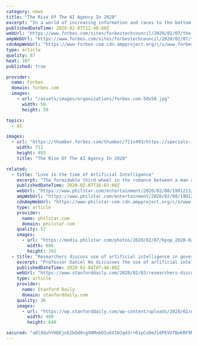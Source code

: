 ```yaml
---
category: news
title: "The Rise Of The AI Agency In 2020"
excerpt: "In a world of increasing information and races to the bottom, AI is more obviously an important competitive advantage for many organizations."
publishedDateTime: 2020-02-07T12:48:00Z
webUrl: "https://www.forbes.com/sites/forbestechcouncil/2020/02/07/the-rise-of-the-ai-agency-in-2020/"
ampWebUrl: "https://www.forbes.com/sites/forbestechcouncil/2020/02/07/the-rise-of-the-ai-agency-in-2020/amp/"
cdnAmpWebUrl: "https://www-forbes-com.cdn.ampproject.org/c/s/www.forbes.com/sites/forbestechcouncil/2020/02/07/the-rise-of-the-ai-agency-in-2020/amp/"
type: article
quality: 87
heat: 107
published: true

provider:
  name: Forbes
  domain: forbes.com
  images:
    - url: "/assets/images/organizations/forbes.com-50x50.jpg"
      width: 50
      height: 50

topics:
  - AI

images:
  - url: "https://thumbor.forbes.com/thumbor/711x493/https://specials-images.forbesimg.com/dam/imageserve/545163603/960x0.jpg?fit=scale"
    width: 711
    height: 493
    title: "The Rise Of The AI Agency In 2020"

related:
  - title: "Love in the time of Artificial Intelligence"
    excerpt: "The formidable third wheel in the romance between a man and a woman is… a hologram! Netflix’s newest and now-streaming K-drama My Holo Love takes on love in the time of Artificial Intelligence (AI). So-yeon is a woman who distances herself from people because of her face blindness disorder, which is described as the inability to recognize ..."
    publishedDateTime: 2020-02-07T16:03:00Z
    webUrl: "https://www.philstar.com/entertainment/2020/02/08/1991213/love-time-artificial-intelligence"
    ampWebUrl: "https://www.philstar.com/entertainment/2020/02/08/1991213/love-time-artificial-intelligence/amp/"
    cdnAmpWebUrl: "https://www-philstar-com.cdn.ampproject.org/c/s/www.philstar.com/entertainment/2020/02/08/1991213/love-time-artificial-intelligence/amp/"
    type: article
    provider:
      name: philstar.com
      domain: philstar.com
    quality: 57
    images:
      - url: "https://media.philstar.com/photos/2020/02/07/kpop_2020-02-07_17-11-54414_thumbnail.jpg"
        width: 686
        height: 392
  - title: "Researchers discuss use of artificial intelligence in government agencies"
    excerpt: "Professor Daniel Ho discusses the use of artificial intelligence by government agencies Monday afternoon. (Photo: EMMA TALLEY / The Stanford Daily) By Emma Talley a few seconds ago Almost half of “important” American government agencies have ..."
    publishedDateTime: 2020-02-04T07:40:00Z
    webUrl: "https://www.stanforddaily.com/2020/02/03/researchers-discuss-use-of-artificial-intelligence-in-government-agencies/"
    type: article
    provider:
      name: Stanford Daily
      domain: stanforddaily.com
    quality: 36
    images:
      - url: "https://wp.stanforddaily.com/wp-content/uploads/2020/02/AI.Gov_.jpg"
        width: 480
        height: 640

secured: "a8lXQvhYHQEjnE2bQd0cgVHMxbDIu6X1WJq43r+01pCoOm2i0PEVUTBoKRF9NPqhQ95na/UKjpKD+MrRAZHXjMo0Qj2MBsu2xYg7IQ8a0u0UsYmMSnwkf+oQkIUc3Tfiwl18YBSaxNZQx30N35INzuHibsXSZPIoA7VHAjGIfA/3OjFufhqMle9BU67C8cFnQRpoKiwpWql8VrSXjMMDCO+bgXLCUEe+LZiCAOztiTs1lMebliWk1dH3ypgAb6RTUtzdp29/owXPZhzS10aoTqAbQv+QM6EDvHUWwV64OsUJf2Re8vi8wJ0YTnl7uCjmxIm5BOpnfpTyfNBhuqsTXeGjS13GSFzxs/3scIoamUuRA/dUzNgrPV5uLgzOTWygYklHeihPUeaBKJWXLG1RFUknHq6sVGhAgzy33JsboU6a1Nulv1lE+2on3DoNwIMrD39KHEQpkMdF0JtUiPtVbCfvrRSHATGKeRO9OMrwqj0=;fBJ1i/r80gj2HS2LUjpsqg=="
---
```


